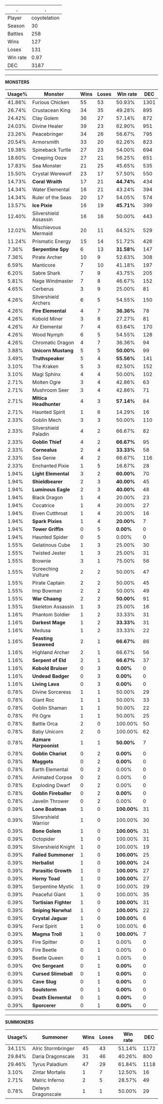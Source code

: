.|.
|-|-
Player|coyotelation
Season|30
Battles|258
Wins|127
Loses|131
Win rate|0.97
DEC|3187

---
**MONSTERS**

Usage%|Monster|Wins|Loses|Win rate|DEC|
-|-|-|-|-|-|
41.86%|Furious Chicken|55|53|50.93%|1301|
26.74%|Crustacean King|34|35|49.28%|895|
24.42%|Clay Golem|36|27|57.14%|872|
24.03%|Divine Healer|39|23|62.90%|951|
23.26%|Peacebringer|34|26|56.67%|795|
20.54%|Armorsmith|33|20|62.26%|823|
19.38%|Spineback Turtle|27|23|54.00%|694|
18.60%|Creeping Ooze|27|21|56.25%|651|
17.83%|Sea Monster|21|25|45.65%|535|
15.50%|Crystal Werewolf|23|17|57.50%|550|
14.73%|**Coral Wraith**|17|21|**44.74%**|434|
14.34%|Water Elemental|16|21|43.24%|394|
14.34%|Ruler of the Seas|20|17|54.05%|574|
13.57%|**Ice Pixie**|16|19|**45.71%**|399|
12.40%|Silvershield Assassin|16|16|50.00%|443|
12.02%|Mischievous Mermaid|20|11|64.52%|529|
11.24%|Prismatic Energy|15|14|51.72%|426|
7.36%|**Serpentine Spy**|6|13|**31.58%**|147|
7.36%|Pirate Archer|10|9|52.63%|308|
6.59%|Manticore|7|10|41.18%|197|
6.20%|Sabre Shark|7|9|43.75%|205|
5.81%|Naga Windmaster|7|8|46.67%|152|
4.65%|Cerberus|3|9|25.00%|81|
4.26%|Silvershield Archers|6|5|54.55%|150|
4.26%|**Fire Elemental**|4|7|**36.36%**|78|
4.26%|Kobold Miner|3|8|27.27%|81|
4.26%|Air Elemental|7|4|63.64%|170|
4.26%|Wood Nymph|6|5|54.55%|128|
4.26%|Chromatic Dragon|4|7|36.36%|94|
3.88%|**Unicorn Mustang**|5|5|**50.00%**|99|
3.49%|**Truthspeaker**|5|4|**55.56%**|141|
3.10%|The Kraken|5|3|62.50%|152|
3.10%|Magi Sphinx|4|4|50.00%|102|
2.71%|Molten Ogre|3|4|42.86%|63|
2.71%|Mushroom Seer|3|4|42.86%|71|
2.71%|**Mitica Headhunter**|4|3|**57.14%**|84|
2.71%|Haunted Spirit|1|6|14.29%|16|
2.33%|Goblin Mech|3|3|50.00%|110|
2.33%|Silvershield Paladin|4|2|66.67%|82|
2.33%|**Goblin Thief**|4|2|**66.67%**|95|
2.33%|**Cornealus**|2|4|**33.33%**|58|
2.33%|Sea Genie|4|2|66.67%|116|
2.33%|Enchanted Pixie|1|5|16.67%|28|
1.94%|**Light Elemental**|3|2|**60.00%**|70|
1.94%|**Shieldbearer**|2|3|**40.00%**|45|
1.94%|**Luminous Eagle**|2|3|**40.00%**|48|
1.94%|Black Dragon|1|4|20.00%|23|
1.94%|Cocatrice|1|4|20.00%|27|
1.94%|Elven Cutthroat|1|4|20.00%|16|
1.94%|**Spark Pixies**|1|4|**20.00%**|7|
1.94%|**Tower Griffin**|0|5|**0.00%**|0|
1.94%|Haunted Spider|0|5|0.00%|0|
1.55%|Gelatinous Cube|1|3|25.00%|30|
1.55%|Twisted Jester|1|3|25.00%|31|
1.55%|Brownie|3|1|75.00%|56|
1.55%|Screeching Vulture|2|2|50.00%|47|
1.55%|Pirate Captain|2|2|50.00%|45|
1.55%|Imp Bowman|2|2|50.00%|49|
1.55%|**War Chaang**|2|2|**50.00%**|91|
1.55%|Skeleton Assassin|1|3|25.00%|16|
1.16%|Phantom Soldier|1|2|33.33%|31|
1.16%|**Darkest Mage**|1|2|**33.33%**|31|
1.16%|Medusa|1|2|33.33%|22|
1.16%|**Feasting Seaweed**|2|1|**66.67%**|86|
1.16%|Highland Archer|2|1|66.67%|56|
1.16%|**Serpent of Eld**|2|1|**66.67%**|37|
1.16%|**Kobold Bruiser**|0|3|**0.00%**|0|
1.16%|**Undead Badger**|0|3|**0.00%**|0|
1.16%|**Living Lava**|0|3|**0.00%**|0|
0.78%|Divine Sorceress|1|1|50.00%|29|
0.78%|Giant Roc|1|1|50.00%|33|
0.78%|Goblin Shaman|1|1|50.00%|22|
0.78%|Pit Ogre|1|1|50.00%|25|
0.78%|Battle Orca|2|0|100.00%|50|
0.78%|Baby Unicorn|2|0|100.00%|62|
0.78%|**Azmare Harpoonist**|1|1|**50.00%**|7|
0.78%|**Goblin Chariot**|0|2|**0.00%**|0|
0.78%|**Maggots**|0|2|**0.00%**|0|
0.78%|Earth Elemental|0|2|0.00%|0|
0.78%|Animated Corpse|0|2|0.00%|0|
0.78%|Exploding Dwarf|0|2|0.00%|0|
0.78%|**Goblin Fireballer**|0|2|**0.00%**|0|
0.78%|Javelin Thrower|0|2|0.00%|0|
0.39%|**Lone Boatman**|1|0|**100.00%**|31|
0.39%|Silvershield Warrior|1|0|100.00%|30|
0.39%|**Bone Golem**|1|0|**100.00%**|31|
0.39%|Octopider|1|0|100.00%|31|
0.39%|Silvershield Knight|1|0|100.00%|19|
0.39%|**Failed Summoner**|1|0|**100.00%**|25|
0.39%|**Herbalist**|1|0|**100.00%**|24|
0.39%|**Parasitic Growth**|1|0|**100.00%**|27|
0.39%|**Horny Toad**|1|0|**100.00%**|27|
0.39%|Serpentine Mystic|1|0|100.00%|29|
0.39%|Peaceful Giant|1|0|100.00%|35|
0.39%|**Tortisian Fighter**|1|0|**100.00%**|31|
0.39%|**Sniping Narwhal**|1|0|**100.00%**|22|
0.39%|**Crystal Jaguar**|1|0|**100.00%**|6|
0.39%|Feral Spirit|1|0|100.00%|6|
0.39%|**Magma Troll**|1|0|**100.00%**|7|
0.39%|Fire Spitter|0|1|0.00%|0|
0.39%|Fire Beetle|0|1|0.00%|0|
0.39%|Beetle Queen|0|1|0.00%|0|
0.39%|**Orc Sergeant**|0|1|**0.00%**|0|
0.39%|**Cursed Slimeball**|0|1|**0.00%**|0|
0.39%|**Cave Slug**|0|1|**0.00%**|0|
0.39%|**Soulstorm**|0|1|**0.00%**|0|
0.39%|**Death Elemental**|0|1|**0.00%**|0|
0.39%|**Sporcerer**|0|1|**0.00%**|0|

---
**SUMMONERS**

Usage%|Summoner|Wins|Loses|Win rate|DEC|
-|-|-|-|-|-|
34.11%|Alric Stormbringer|45|43|51.14%|1172|
29.84%|Daria Dragonscale|31|46|40.26%|800|
29.46%|Tyrus Paladium|47|29|61.84%|1118|
3.10%|Zintar Mortalis|1|7|12.50%|16|
2.71%|Malric Inferno|2|5|28.57%|49|
0.78%|Delwyn Dragonscale|1|1|50.00%|29|
